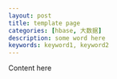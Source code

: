 ```yaml
---
layout: post
title: template page
categories: [hbase, 大数据]
description: some word here
keywords: keyword1, keyword2
---
```


Content here
